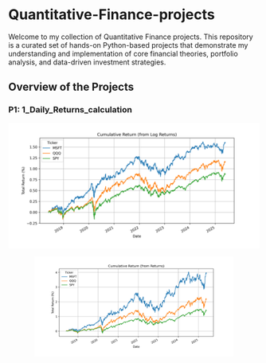 # Quantitative-Finance-projects
Welcome to my collection of Quantitative Finance projects. This repository is a curated set of hands-on Python-based projects that demonstrate my understanding and implementation of core financial theories, portfolio analysis, and data-driven investment strategies.

## Overview of the Projects
### P1: 1_Daily_Returns_calculation

![Cumulative Log Return](Figures/cumulative_log_return.png)

<p align="center">
  <img src="Figures/cumulative_simple_return.png" alt="Cumulative Simple Return" title="Cumulative Simple Return" width="400"/>
</p>
